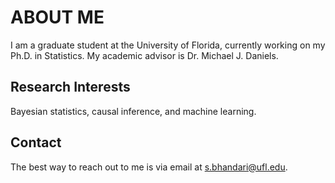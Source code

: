 # ABOUT ME


I am a graduate student at the University of Florida, currently working on my Ph.D. in Statistics. My academic advisor is Dr. Michael J. Daniels.



## Research Interests
Bayesian statistics, causal inference, and machine learning.


## Contact
The best way to reach out to me is via email at s.bhandari@ufl.edu.

<!---
SBstats/SBstats is a ✨ special ✨ repository because its `README.md` (this file) appears on your GitHub profile.
You can click the Preview link to take a look at your changes.
--->
